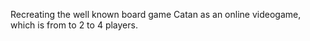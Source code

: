 Recreating the well known board game Catan as an online videogame, which is from to 2 to 4 players.
